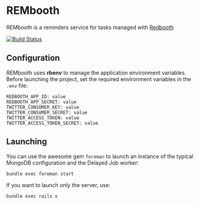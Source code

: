# REMbooth

REMbooth is a reminders service for tasks managed with [Redbooth](https://redbooth.com)

[![Build Status](https://travis-ci.org/nosolopau/rembooth.svg?branch=master)](https://travis-ci.org/nosolopau/rembooth)

## Configuration

REMbooth uses **rbenv** to manage the application environment variables. Before launching the project, set the required environment variables in the `.env` file:

    REDBOOTH_APP_ID: value
    REDBOOTH_APP_SECRET: value
    TWITTER_CONSUMER_KEY: value
    TWITTER_CONSUMER_SECRET: value
    TWITTER_ACCESS_TOKEN: value
    TWITTER_ACCESS_TOKEN_SECRET: value

## Launching

You can use the awesome gem `foreman` to launch an instance of the typical MongoDB configuration and the Delayed Job worker:

    bundle exec foreman start

If you want to launch only the server, use:

    bundle exec rails s

